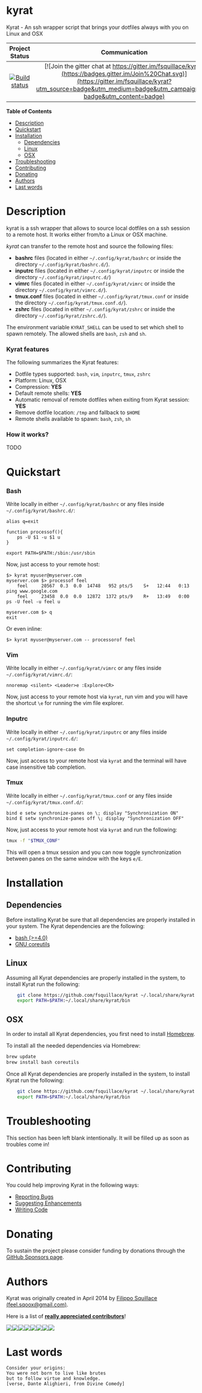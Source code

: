 kyrat
=====
Kyrat - An ssh wrapper script that brings your dotfiles always with you on Linux and OSX

|Project Status|Communication|
|:-----------:|:-----------:|
|[![Build status](https://api.travis-ci.org/fsquillace/kyrat.png?branch=master)](https://travis-ci.org/fsquillace/kyrat) | [![Join the gitter chat at https://gitter.im/fsquillace/kyrat](https://badges.gitter.im/Join%20Chat.svg)](https://gitter.im/fsquillace/kyrat?utm_source=badge&utm_medium=badge&utm_campaign=pr-badge&utm_content=badge) |

**Table of Contents**
- [Description](#description)
- [Quickstart](#quickstart)
- [Installation](#installation)
  - [Dependencies](#dependencies)
  - [Linux](#linux)
  - [OSX](#osx)
- [Troubleshooting](#troubleshooting)
- [Contributing](#contributing)
- [Donating](#donating)
- [Authors](#authors)
- [Last words](#last-words)

Description
===========
kyrat is a ssh wrapper that allows to source local dotfiles
on a ssh session to a remote host. It works either from/to a Linux or OSX machine.

*kyrat* can transfer to the remote host and source the following files:

- **bashrc** files (located in either `~/.config/kyrat/bashrc` or inside the directory `~/.config/kyrat/bashrc.d/`).
- **inputrc** files (located in either `~/.config/kyrat/inputrc` or inside the directory `~/.config/kyrat/inputrc.d/`)
- **vimrc** files (located in either `~/.config/kyrat/vimrc` or inside the directory `~/.config/kyrat/vimrc.d/`).
- **tmux.conf** files (located in either `~/.config/kyrat/tmux.conf` or inside the directory `~/.config/kyrat/tmux.conf.d/`).
- **zshrc** files (located in either `~/.config/kyrat/zshrc` or inside the directory `~/.config/kyrat/zshrc.d/`).

The environment variable `KYRAT_SHELL` can be used to set which shell to spawn
remotely. The allowed shells are `bash`, `zsh` and `sh`.

### Kyrat features
The following summarizes the Kyrat features:

- Dotfile types supported: `bash`, `vim`, `inputrc`, `tmux`, `zshrc`
- Platform: Linux, OSX
- Compression: **YES**
- Default remote shells: **YES**
- Automatic removal of remote dotfiles when exiting from Kyrat session: **YES**
- Remove dotfile location: `/tmp` and fallback to `$HOME`
- Remote shells available to spawn: `bash`, `zsh`, `sh`

### How it works?
TODO

Quickstart
==========
### Bash ###
Write locally in either `~/.config/kyrat/bashrc` or any files inside `~/.config/kyrat/bashrc.d/`:

    alias q=exit

    function processof(){
        ps -U $1 -u $1 u
    }

    export PATH=$PATH:/sbin:/usr/sbin


Now, just access to your remote host:

    $> kyrat myuser@myserver.com
    myserver.com $> processof feel
        feel     20567  0.3  0.0  14748   952 pts/5    S+   12:44   0:13 ping www.google.com
        feel     23458  0.0  0.0  12872  1372 pts/9    R+   13:49   0:00 ps -U feel -u feel u

    myserver.com $> q
    exit

Or even inline:

    $> kyrat myuser@myserver.com -- processorof feel

### Vim ###
Write locally in either `~/.config/kyrat/vimrc` or any files inside `~/.config/kyrat/vimrc.d/`:

    nnoremap <silent> <Leader>e :Explore<CR>

Now, just access to your remote host via `kyrat`, run vim and you will have the shortcut `\e` for running the vim file explorer.

### Inputrc ###
Write locally in either `~/.config/kyrat/inputrc` or any files inside `~/.config/kyrat/inputrc.d/`:

    set completion-ignore-case On

Now, just access to your remote host via `kyrat` and the terminal will have case insensitive tab completion.

### Tmux ###
Write locally in either `~/.config/kyrat/tmux.conf` or any files inside `~/.config/kyrat/tmux.conf.d/`:

    bind e setw synchronize-panes on \; display "Synchronization ON"
    bind E setw synchronize-panes off \; display "Synchronization OFF"

Now, just access to your remote host via `kyrat` and run the following:

```bash
tmux -f "$TMUX_CONF"
```

This will open a tmux session and you can now toggle synchronization between
panes on the same window with the keys `e/E`.

Installation
============
Dependencies
------------
Before installing Kyrat be sure that all dependencies are properly installed in your system.
The Kyrat dependencies are the following:

- [bash (>=4.0)](https://www.gnu.org/software/bash/)
- [GNU coreutils](https://www.gnu.org/software/coreutils/)

Linux
-----
Assuming all Kyrat dependencies are properly installed in the system, to install Kyrat
run the following:
```sh
    git clone https://github.com/fsquillace/kyrat ~/.local/share/kyrat
    export PATH=$PATH:~/.local/share/kyrat/bin
```

OSX
---
In order to install all Kyrat dependencies, you first need to install [Homebrew](http://brew.sh/).

To install all the needed dependencies via Homebrew:
```sh
brew update
brew install bash coreutils
```

Once all Kyrat dependencies are properly installed in the system, to install Kyrat
run the following:
```sh
    git clone https://github.com/fsquillace/kyrat ~/.local/share/kyrat
    export PATH=$PATH:~/.local/share/kyrat/bin
```

Troubleshooting
===============
This section has been left blank intentionally.
It will be filled up as soon as troubles come in!

Contributing
============
You could help improving Kyrat in the following ways:

- [Reporting Bugs](CONTRIBUTING.md#reporting-bugs)
- [Suggesting Enhancements](CONTRIBUTING.md#suggesting-enhancements)
- [Writing Code](CONTRIBUTING.md#your-first-code-contribution)

Donating
========
To sustain the project please consider funding by donations through
the [GitHub Sponsors page](https://github.com/sponsors/fsquillace/).

Authors
=======
Kyrat was originally created in April 2014 by [Filippo Squillace (feel.sqoox@gmail.com)](https://github.com/fsquillace).

Here is a list of [**really appreciated contributors**](https://github.com/fsquillace/junest/graphs/contributors)!

[![](https://sourcerer.io/fame/fsquillace/fsquillace/kyrat/images/0)](https://sourcerer.io/fame/fsquillace/fsquillace/kyrat/links/0)[![](https://sourcerer.io/fame/fsquillace/fsquillace/kyrat/images/1)](https://sourcerer.io/fame/fsquillace/fsquillace/kyrat/links/1)[![](https://sourcerer.io/fame/fsquillace/fsquillace/kyrat/images/2)](https://sourcerer.io/fame/fsquillace/fsquillace/kyrat/links/2)[![](https://sourcerer.io/fame/fsquillace/fsquillace/kyrat/images/3)](https://sourcerer.io/fame/fsquillace/fsquillace/kyrat/links/3)[![](https://sourcerer.io/fame/fsquillace/fsquillace/kyrat/images/4)](https://sourcerer.io/fame/fsquillace/fsquillace/kyrat/links/4)[![](https://sourcerer.io/fame/fsquillace/fsquillace/kyrat/images/5)](https://sourcerer.io/fame/fsquillace/fsquillace/kyrat/links/5)[![](https://sourcerer.io/fame/fsquillace/fsquillace/kyrat/images/6)](https://sourcerer.io/fame/fsquillace/fsquillace/kyrat/links/6)[![](https://sourcerer.io/fame/fsquillace/fsquillace/kyrat/images/7)](https://sourcerer.io/fame/fsquillace/fsquillace/kyrat/links/7)

Last words
==========
    Consider your origins:
    You were not born to live like brutes
    but to follow virtue and knowledge.
    [verse, Dante Alighieri, from Divine Comedy]
